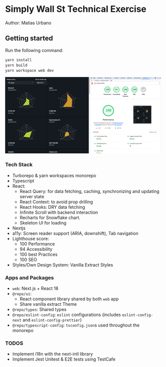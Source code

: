 # Simply Wall St Technical Exercise

Author: Matias Urbano

## Getting started

Run the following command:

```sh
yarn install
yarn build
yarn workspace web dev
```

![alt text](web-app-lighthouse.png)

### Tech Stack

- Turborepo & yarn workspaces monorepo
- Typescript
- React:
  - React Query: for data fetching, caching, synchronizing and updating server state
  - React Context: to avoid prop drilling
  - React Hooks: DRY data fetching
  - Infinite Scroll with backend interaction
  - Recharts for Snowflake chart.
  - Skeleton UI for loading
- Nextjs
- a11y: Screen reader support (ARIA, downshift), Tab navigation
- Lighthouse score:
  - 100 Performance
  - 94 Accessibility
  - 100 best Practices
  - 100 SEO
- Styles/Own Design System: Vanilla Extract Styles

### Apps and Packages

- `web`: Next.js + React 18
- `@repo/ui`:
  - React component library shared by both `web` app
  - Share vanilla extract Theme
- `@repo/types`: Shared types
- `@repo/eslint-config`: `eslint` configurations (includes `eslint-config-next` and `eslint-config-prettier`)
- `@repo/typescript-config`: `tsconfig.json`s used throughout the monorepo

### TODOS

- Implement i18n with the next-intl library
- Implement Jest Unitest & E2E tests using TestCafe
